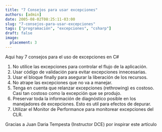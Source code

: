```yaml
---
title: "7 Consejos para usar excepciones"
authors: [admin]
date: 2005-08-02T08:25:11-03:00
slug: "7-consejos-para-usar-excepciones"
tags: ["programación", "excepciones", "csharp"]
draft: false
image:
  placement: 3
---
```


Aqui hay 7 consejos para el uso de excepciones en C\#

1) No utilice las excepciones para controlar el flujo de la
aplicación.
2) Usar código de validación para evitar excepciones innecesarias.
3) Usar el bloque finally para asegurar la liberación de los recursos.
4) No atrape las excepciones que no va a manejar.
5) Tenga en cuenta que relanzar excepciones (rethrowing) es costoso.
Casi tan costoso como la excepción que se produjo.
6) Preservar toda la información de diagnóstico posible en los
manejadores de excepciones. Esto es util para efectos de depurar.
7) Utilizar el Monitor de Performance para monitorear excepciones del
CLR.

Gracias a Juan Daria Tempesta (Instructor DCE) por inspirar este
artículo
